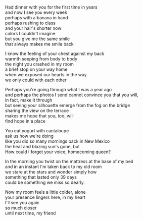<!--
.. title: New Places, Old Faces
.. slug: new-places-old-faces
.. date: 2024-10-22 20:37:08 UTC-04:00
.. tags: poetry, the beauty of seeing people I haven't see in a long time
.. category: poetry
.. link: 
.. description: 
.. type: text
-->

Had dinner with you for the first time in years   
and now I see you every week    
perhaps with a banana in hand   
perhaps rushing to class   
and your hair's shorter now   
colors I couldn't imagine   
but you give me the same smile   
that always makes me smile back

I know the feeling of your chest against my back  
warmth seeping from body to body   
the night you crashed in my room   
a brief stop on your way home     
when we exposed our hearts in the way    
we only could with each other   

Perhaps you're going through what I was a year ago   
and perhaps the photos I send cannot convince you that you will,   
in fact, make it through   
but seeing your silhouette emerge from the fog on the bridge    
sharing the view on the terrace   
makes me hope that you, too, will   
find hope in a place  

You eat yogurt with cantaloupe   
ask us how we're doing   
like you did so many mornings back in New Mexico   
the heat and blazing sun's gone, but    
How could I forget your voice, homecoming queen?   

In the morning you twist on the mattress at the base of my bed   
and in an instant I'm taken back to my old room   
we stare at the stars and wonder simply how   
something that lasted only 39 days    
could be something we miss so dearly.   

Now my room feels a little colder, alone   
your presence lingers here, in my heart    
I'll see you again   
so much closer   
until next time, my friend   

